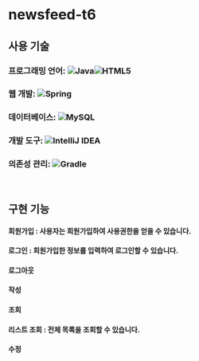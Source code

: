 # newsfeed-t6

## 사용 기술
### 프로그래밍 언어: 	![Java](https://img.shields.io/badge/java-%23ED8B00.svg?style=for-the-badge&logo=openjdk&logoColor=white)![HTML5](https://img.shields.io/badge/html5-%23E34F26.svg?style=for-the-badge&logo=html5&logoColor=white)
### 웹 개발:  ![Spring](https://img.shields.io/badge/spring-%236DB33F.svg?style=for-the-badge&logo=spring&logoColor=white)
### 데이터베이스: ![MySQL](https://img.shields.io/badge/mysql-%2300f.svg?style=for-the-badge&logo=mysql&logoColor=white)
### 개발 도구: ![IntelliJ IDEA](https://img.shields.io/badge/IntelliJIDEA-000000.svg?style=for-the-badge&logo=intellij-idea&logoColor=white)
### 의존성 관리: ![Gradle](https://img.shields.io/badge/Gradle-02303A.svg?style=for-the-badge&logo=Gradle&logoColor=white)
<br>

## 구현 기능
#### 회원가입 : 사용자는 회원가입하여 사용권한을 얻을 수 있습니다.
#### 로그인  :  회원가입한 정보를 입력하여 로그인할 수 있습니다.
#### 로그아웃 
#### 작성    
#### 조회     
#### 리스트 조회 : 전체 목록을 조회할 수 있습니다.
#### 수정
<br>
